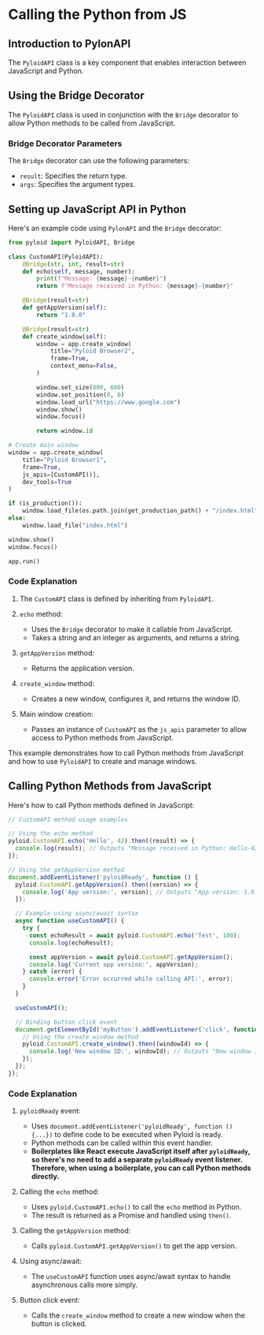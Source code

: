 # Calling the Python from JS

## Introduction to PylonAPI

The `PyloidAPI` class is a key component that enables interaction between JavaScript and Python.

## Using the Bridge Decorator

The `PyloidAPI` class is used in conjunction with the `Bridge` decorator to allow Python methods to be called from JavaScript.

### Bridge Decorator Parameters

The `Bridge` decorator can use the following parameters:

- `result`: Specifies the return type.
- `args`: Specifies the argument types.

## Setting up JavaScript API in Python

Here's an example code using `PylonAPI` and the `Bridge` decorator:

```python
from pyloid import PyloidAPI, Bridge

class CustomAPI(PyloidAPI):
    @Bridge(str, int, result=str)
    def echo(self, message, number):
        print(f"Message: {message}-{number}")
        return f"Message received in Python: {message}-{number}"

    @Bridge(result=str)
    def getAppVersion(self):
        return "1.0.0"

    @Bridge(result=str)
    def create_window(self):
        window = app.create_window(
            title="Pyloid Browser2",
            frame=True,
            context_menu=False,
        )

        window.set_size(800, 600)
        window.set_position(0, 0)
        window.load_url("https://www.google.com")
        window.show()
        window.focus()

        return window.id

# Create main window
window = app.create_window(
    title="Pyloid Browser1",
    frame=True,
    js_apis=[CustomAPI()],
    dev_tools=True
)

if (is_production()):
    window.load_file(os.path.join(get_production_path() + "/index.html"))
else:
    window.load_file("index.html")

window.show()
window.focus()

app.run()
```

### Code Explanation

1. The `CustomAPI` class is defined by inheriting from `PyloidAPI`.

2. `echo` method:

   - Uses the `Bridge` decorator to make it callable from JavaScript.
   - Takes a string and an integer as arguments, and returns a string.

3. `getAppVersion` method:

   - Returns the application version.

4. `create_window` method:

   - Creates a new window, configures it, and returns the window ID.

5. Main window creation:
   - Passes an instance of `CustomAPI` as the `js_apis` parameter to allow access to Python methods from JavaScript.

This example demonstrates how to call Python methods from JavaScript and how to use `PyloidAPI` to create and manage windows.

## Calling Python Methods from JavaScript

Here's how to call Python methods defined in JavaScript:

```javascript
// CustomAPI method usage examples

// Using the echo method
pyloid.CustomAPI.echo('Hello', 42).then((result) => {
  console.log(result); // Outputs "Message received in Python: Hello-42"
});

// Using the getAppVersion method
document.addEventListener('pyloidReady', function () {
  pyloid.CustomAPI.getAppVersion().then((version) => {
    console.log('App version:', version); // Outputs "App version: 1.0.0"
  });

  // Example using async/await syntax
  async function useCustomAPI() {
    try {
      const echoResult = await pyloid.CustomAPI.echo('Test', 100);
      console.log(echoResult);

      const appVersion = await pyloid.CustomAPI.getAppVersion();
      console.log('Current app version:', appVersion);
    } catch (error) {
      console.error('Error occurred while calling API:', error);
    }
  }

  useCustomAPI();

  // Binding button click event
  document.getElementById('myButton').addEventListener('click', function () {
    // Using the create_window method
    pyloid.CustomAPI.create_window().then((windowId) => {
      console.log('New window ID:', windowId); // Outputs "New window ID: [created window ID]"
    });
  });
});
```

### Code Explanation

1. `pyloidReady` event:

   - Uses `document.addEventListener('pyloidReady', function () {...})` to define code to be executed when Pyloid is ready.
   - Python methods can be called within this event handler.
   - **Boilerplates like React execute JavaScript itself after `pyloidReady`, so there's no need to add a separate `pyloidReady` event listener. Therefore, when using a boilerplate, you can call Python methods directly.**

2. Calling the `echo` method:

   - Uses `pyloid.CustomAPI.echo()` to call the `echo` method in Python.
   - The result is returned as a Promise and handled using `then()`.

3. Calling the `getAppVersion` method:

   - Calls `pyloid.CustomAPI.getAppVersion()` to get the app version.

4. Using async/await:

   - The `useCustomAPI` function uses async/await syntax to handle asynchronous calls more simply.

5. Button click event:

   - Calls the `create_window` method to create a new window when the button is clicked.
